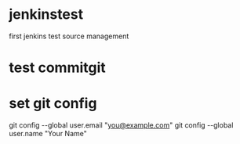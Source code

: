 # jenkinstest
first jenkins test source management 
# test commitgit 
# set git config
git config --global user.email "you@example.com"
git config --global user.name "Your Name"